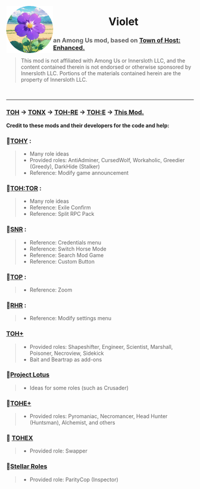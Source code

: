

<img align="left" alt="Cover" src="Resources/Background/Violet-Logo.png" width="25%"  />  <h1 align="center">Violet</h1>

> ### __an Among Us mod, based on [Town of Host: Enhanced.](https://github.com/0xDrMoe/TownofHost-Enhanced)__ <br>

> This mod is not affiliated with Among Us or Innersloth LLC, and the content contained therein is not endorsed or otherwise sponsored by Innersloth LLC. Portions of the materials contained herein are the property of Innersloth LLC. <br>
<br>

--- 

### [TOH](https://github.com/tukasa0001/TownOfHost) -> [TONX](https://github.com/KARPED1EM/TownOfNext) -> [TOH-RE](https://github.com/Loonie-Toons/Re-Edited) -> [TOH:E](https://github.com/0xDrMoe/TownofHost-Enhanced) -> [This Mod.](https://github.com/ThetaHalo/Violet)

**Credit to these mods and their developers for the code and help:** <br>

### 💜[TOHY](https://github.com/Yumenopai/TownOfHost_Y) :
> 
> - Many role ideas
> - Provided roles: AntiAdminer, CursedWolf, Workaholic, Greedier (Greedy), DarkHide (Stalker)
> - Reference: Modify game announcement
> 
### 💜[TOH:TOR](https://github.com/music-discussion/TownOfHost-TheOtherRoles) :
> 
> - Many role ideas
> - Reference: Exile Confirm
> - Reference: Split RPC Pack
> 
### 💜[SNR](https://github.com/ykundesu/SuperNewRoles) :
> 
> - Reference: Credentials menu
> - Reference: Switch Horse Mode
> - Reference: Search Mod Game
> - Reference: Custom Button
>
### 💜[TOP](https://github.com/tugaru1975/TownOfPlus) :
> 
> - Reference: Zoom
> 
### 💜[RHR](https://github.com/sansaaaaai/Revolutionary-host-roles) :
> 
> - Reference: Modify settings menu
> 
### [TOH+](https://github.com/Loonie-Toons/TownOfHostPlus)
>
> - Provided roles: Shapeshifter, Engineer, Scientist, Marshall, Poisoner, Necroview, Sidekick
> - Bait and Beartrap as add-ons
>
### 💜[Project Lotus](https://github.com/ImaMapleTree/Lotus)
>
> - Ideas for some roles (such as Crusader)
> 
### 💜[TOHE+](https://github.com/Gurge44/TOHE_PLUS)
>
> - Provided roles: Pyromaniac, Necromancer, Head Hunter (Huntsman), Alchemist, and others
### 💜 [TOHEX](https://github.com/TOHEX-Official/TownOfHostEdited-Xi)
>
> - Provided role: Swapper
### 💜[Stellar Roles](https://github.com/Mr-Fluuff/StellarRolesAU)
>
> - Provided role: ParityCop (Inspector)

> 
<br>
